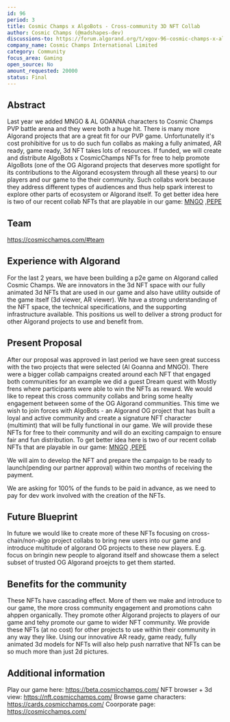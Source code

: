 ```yaml
---
id: 96
period: 3
title: Cosmic Champs x AlgoBots - Cross-community 3D NFT Collab
author: Cosmic Champs (@madshapes-dev)
discussions-to: https://forum.algorand.org/t/xgov-96-cosmic-champs-x-algobots-cross-community-3d-nft-collab/11087/
company_name: Cosmic Champs International Limited
category: Community
focus_area: Gaming
open_source: No
amount_requested: 20000
status: Final
---
```


## Abstract
Last year we added MNGO & AL GOANNA characters to Cosmic Champs PVP battle arena and they were both a huge hit. There is many more Algorand projects that are a great fit for our PVP game. Unfortunatelly it's cost prohibitive for us to do such fun collabs as making a fully animated, AR ready,  game ready, 3d NFT takes lots of resources. If funded, we will create and distribute AlgoBots x CosmicChamps NFTs for free to help promote AlgoBots (one of the OG Algorand projects that deserves more spotlight for its contributions to the Algorand ecosystem through all these years) to our players and our game to the their community. Such collabs work because they address different types of audiences and thus help spark interest to explore other parts of ecosystem or Algorand itself. To get better idea here is two of our recent collab NFTs that are playable in our game: <a href="https://nft.cosmicchamps.com/nft/1280977773" target="_blank">MNGO</a> ,<a href="https://nft.cosmicchamps.com/nft/1108380528" target="_blank">PEPE</a> 

## Team
<a href="https://cosmicchamps.com/#team" target="_blank">https://cosmicchamps.com/#team</a>

## Experience with Algorand
For the last 2 years, we have been building a p2e game on Algorand called Cosmic Champs. We are innovators in the 3d NFT space with our fully animated 3d NFTs that are used in our game and also have utility outside of the game itself (3d viewer, AR viewer).
We have a strong understanding of the NFT space, the technical specifications, and the supporting infrastructure available. This positions us well to deliver a strong product for other Algorand projects to use and benefit from.

## Present Proposal
After our proposal was approved in last period we have seen great success with the two projects that were selected (Al Goanna and MNGO). There were a bigger collab campaigns created around each NFT that engaged both communities for an example we did a guest Dream quest with Mostly frens where participants were able to win the NFTs as reward. 
We would like to repeat this cross community collabs and bring some healty engagement between some of the OG Algorand communities. This time we wish to join forces with AlgoBots - an Algorand OG project that has built a loyal and active community and create a signature NFT character (multimint) that will be fully functional in our game.
We will provide these NFTs for free to their community and will do an exciting campaign to ensure fair and fun distribution. To get better idea here is two of our recent collab NFTs that are playable in our game: <a href="https://nft.cosmicchamps.com/nft/1280977773" target="_blank">MNGO</a> ,<a href="https://nft.cosmicchamps.com/nft/1108380528" target="_blank">PEPE</a> 

We will aim to develop the NFT and prepare the campaign to be ready to launch(pending our partner approval) within two months of receiving the payment.

We are asking for 100% of the funds to be paid in advance, as we need to pay for dev work involved with the creation of the NFTs.

## Future Blueprint
In future we would like to create more of these NFTs focusing on cross-chain/non-algo project collabs to bring new users into our game and introduce multitude of algorand OG projects to these new players. E.g. focus on bringin new people to algorand itself and showcase them a select subset of trusted OG Algorand proejcts to get them started.

## Benefits for the community
These NFTs have cascading effect. More of them we make and introduce to our game, the more cross community engagement and promotions cahn ahppen organically. They promote other Algorand projects to players of our game and tehy promote our game to wider NFT community. We provide these NFTs (at no cost) for other projects to use within their community in any way they like. Using our innovative AR ready, game ready, fully animated 3d models for NFTs will also help push narrative that NFTs can be so much more than just 2d pictures.

## Additional information
Play our game here: <a href="https://beta.cosmicchamps.com/" target="_blank">https://beta.cosmicchamps.com/</a>
NFT browser + 3d view: <a href="https://nft.cosmicchamps.com/" target="_blank">https://nft.cosmicchamps.com/</a>
Browse game characters: <a href="https://cards.cosmicchamps.com/" target="_blank">https://cards.cosmicchamps.com/</a>
Coorporate page: <a href="https://cosmicchamps.com/" target="_blank">https://cosmicchamps.com/</a>
